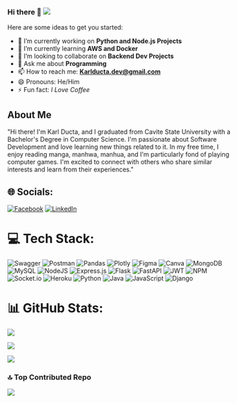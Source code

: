 ### Hi there 👋 [![](https://visitcount.itsvg.in/api?id=karl0223&icon=2&color=12)](https://visitcount.itsvg.in)

Here are some ideas to get you started:

- 🔭 I’m currently working on **Python and Node.js Projects**
- 🌱 I’m currently learning **AWS and Docker**
- 👯 I’m looking to collaborate on **Backend Dev Projects**
- 💬 Ask me about **Programming**
- 📫 How to reach me: **Karlducta.dev@gmail.com**
- 😄 Pronouns: He/Him
- ⚡ Fun fact: *I Love Coffee*

## About Me
"Hi there! I'm Karl Ducta, and I graduated from Cavite State University with a Bachelor's Degree in Computer Science. I'm passionate about Software Development and love learning new things related to it. In my free time, I enjoy reading manga, manhwa, manhua, and I'm particularly fond of playing computer games. I'm excited to connect with others who share similar interests and learn from their experiences."



## 🌐 Socials:
[![Facebook](https://img.shields.io/badge/Facebook-%231877F2.svg?logo=Facebook&logoColor=white)](https://www.facebook.com/KarlDucta/) [![LinkedIn](https://img.shields.io/badge/LinkedIn-%230077B5.svg?logo=linkedin&logoColor=white)](https://www.linkedin.com/in/karl-ducta/) 

# 💻 Tech Stack:
![Swagger](https://img.shields.io/badge/-Swagger-%23Clojure?style=flat&logo=swagger&logoColor=white) ![Postman](https://img.shields.io/badge/Postman-FF6C37?style=flat&logo=postman&logoColor=white) ![Pandas](https://img.shields.io/badge/pandas-%23150458.svg?style=flat&logo=pandas&logoColor=white) ![Plotly](https://img.shields.io/badge/Plotly-%233F4F75.svg?style=flat&logo=plotly&logoColor=white) 	![Figma](https://img.shields.io/badge/figma-%23F24E1E.svg?style=flat&logo=figma&logoColor=white) ![Canva](https://img.shields.io/badge/Canva-%2300C4CC.svg?style=flat&logo=Canva&logoColor=white) ![MongoDB](https://img.shields.io/badge/MongoDB-%234ea94b.svg?style=flat&logo=mongodb&logoColor=white) ![MySQL](https://img.shields.io/badge/mysql-%2300f.svg?style=flat&logo=mysql&logoColor=white) ![NodeJS](https://img.shields.io/badge/node.js-6DA55F?style=flat&logo=node.js&logoColor=white) ![Express.js](https://img.shields.io/badge/express.js-%23404d59.svg?style=flat&logo=express&logoColor=%2361DAFB) ![Flask](https://img.shields.io/badge/flask-%23000.svg?style=flat&logo=flask&logoColor=white) ![FastAPI](https://img.shields.io/badge/FastAPI-005571?style=flat&logo=fastapi) ![JWT](https://img.shields.io/badge/JWT-black?style=flat&logo=JSON%20web%20tokens) ![NPM](https://img.shields.io/badge/NPM-%23000000.svg?style=flat&logo=npm&logoColor=white) ![Socket.io](https://img.shields.io/badge/Socket.io-black?style=flat&logo=socket.io&badgeColor=010101) ![Heroku](https://img.shields.io/badge/heroku-%23430098.svg?style=flat&logo=heroku&logoColor=white) ![Python](https://img.shields.io/badge/python-3670A0?style=flat&logo=python&logoColor=ffdd54) ![Java](https://img.shields.io/badge/java-%23ED8B00.svg?style=flat&logo=java&logoColor=white) ![JavaScript](https://img.shields.io/badge/javascript-%23323330.svg?style=flat&logo=javascript&logoColor=%23F7DF1E) ![Django](https://img.shields.io/badge/django-%23092E20.svg?style=flat&logo=django&logoColor=white)

# 📊 GitHub Stats:
![](https://github-readme-stats.vercel.app/api?username=karl0223&theme=onedark&hide_border=false&include_all_commits=false&count_private=false)<br/>

![](https://github-readme-streak-stats.herokuapp.com/?user=karl0223&theme=onedark&hide_border=false)<br/>

![](https://github-readme-stats.vercel.app/api/top-langs/?username=karl0223&theme=onedark&hide_border=false&include_all_commits=false&count_private=false&layout=compact)

### 🔝 Top Contributed Repo
![](https://github-contributor-stats.vercel.app/api?username=karl0223&limit=5&theme=onedark&combine_all_yearly_contributions=true)

<!-- Proudly created with GPRM ( https://gprm.itsvg.in ) -->
